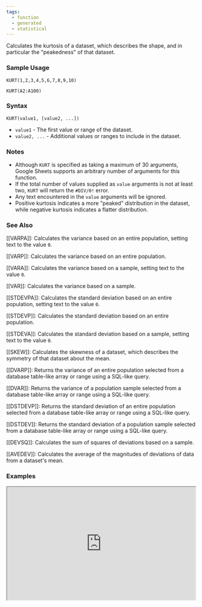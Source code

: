 ```yaml
---
tags:
  - function
  - generated
  - statistical
---
```


Calculates the kurtosis of a dataset, which describes the shape, and in particular the "peakedness" of that dataset.

### Sample Usage

`KURT(1,2,3,4,5,6,7,8,9,10)`

`KURT(A2:A100)`

### Syntax

`KURT(value1, [value2, ...])`

* `value1` - The first value or range of the dataset.
* `value2, ...` - Additional values or ranges to include in the dataset.

### Notes

* Although `KURT` is specified as taking a maximum of 30 arguments, Google Sheets supports an arbitrary number of arguments for this function.
* If the total number of values supplied as `value` arguments is not at least two, `KURT` will return the `#DIV/0!` error.
* Any text encountered in the `value` arguments will be ignored.
* Positive kurtosis indicates a more "peaked" distribution in the dataset, while negative kurtosis indicates a flatter distribution.

### See Also

[[VARPA]]: Calculates the variance based on an entire population, setting text to the value `0`.

[[VARP]]: Calculates the variance based on an entire population.

[[VARA]]: Calculates the variance based on a sample, setting text to the value `0`.

[[VAR]]: Calculates the variance based on a sample.

[[STDEVPA]]: Calculates the standard deviation based on an entire population, setting text to the value `0`.

[[STDEVP]]: Calculates the standard deviation based on an entire population.

[[STDEVA]]: Calculates the standard deviation based on a sample, setting text to the value `0`.

[[SKEW]]: Calculates the skewness of a dataset, which describes the symmetry of that dataset about the mean.

[[DVARP]]: Returns the variance of an entire population selected from a database table-like array or range using a SQL-like query.

[[DVAR]]: Returns the variance of a population sample selected from a database table-like array or range using a SQL-like query.

[[DSTDEVP]]: Returns the standard deviation of an entire population selected from a database table-like array or range using a SQL-like query.

[[DSTDEV]]: Returns the standard deviation of a population sample selected from a database table-like array or range using a SQL-like query.

[[DEVSQ]]: Calculates the sum of squares of deviations based on a sample.

[[AVEDEV]]: Calculates the average of the magnitudes of deviations of data from a dataset's mean.

### Examples

<iframe height="300" src="https://docs.google.com/spreadsheet/pub?key=0As3tAuweYU9QdHRRZnNYeDE5OWllVmxWdWNyOEtXWnc&amp;output=html" width="500"></iframe>